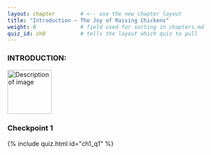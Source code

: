 ```yaml
---
layout: chapter        # <‑‑ use the new chapter layout
title: "Introduction – The Joy of Raising Chickens"
weight: 0              # field used for sorting in chapters.md
quiz_id: ch0           # tells the layout which quiz to pull
---
```


### INTRODUCTION:

<img src="../../assets/images/hen.png" style="width: 100px;" alt="Description of image">

### Checkpoint 1  
{% include quiz.html id="ch1_q1" %} 


